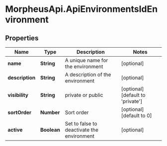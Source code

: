 # MorpheusApi.ApiEnvironmentsIdEnvironment

## Properties

Name | Type | Description | Notes
------------ | ------------- | ------------- | -------------
**name** | **String** | A unique name for the environment | [optional] 
**description** | **String** | A description of the environment | [optional] 
**visibility** | **String** | private or public | [optional] [default to &#39;private&#39;]
**sortOrder** | **Number** | Sort order | [optional] [default to 0]
**active** | **Boolean** | Set to false to deactivate the environment | [optional] 


